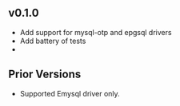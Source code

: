 ## v0.1.0
  * Add support for mysql-otp and epgsql drivers
  * Add battery of tests
  * 
## Prior Versions
  * Supported Emysql driver only.
